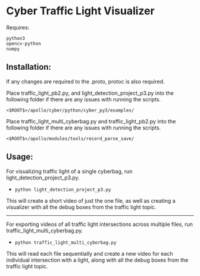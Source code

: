 # Cyber Traffic Light Visualizer

Requires:
```
python3
opencv-python
numpy
```

## Installation:

If any changes are required to the .proto, protoc is also required.

Place traffic_light_pb2.py, and light_detection_project_p3.py into the following folder if there are any issues with running the scripts.

```<$ROOT$>/apollo/cyber/python/cyber_py3/examples/```

Place traffic_light_multi_cyberbag.py and traffic_light_pb2.py into the following folder if there are any issues with running the scripts.

```<$ROOT$>/apollo/modules/tools/record_parse_save/```

## Usage:

For visualizing traffic light of a single cyberbag, run light_detection_project_p3.py. 

- ```python light_detection_project_p3.py```

This will create a short video of just the one file, as well as creating a visualizer with all the debug boxes from the traffic light topic. 

---

For exporting videos of all traffic light intersections across multiple files, run traffic_light_multi_cyberbag.py. 

- ```python traffic_light_multi_cyberbag.py```

This will read each file sequentially and create a new video for each individual intersection with a light, along with all the debug boxes from the traffic light topic.

